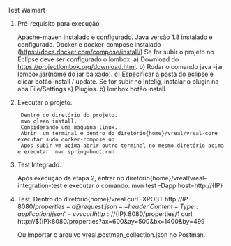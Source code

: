 Test Walmart

1) Pré-requisito para execução

   	Apache-maven instalado e configurado.
   	Java versão 1.8 instalado e configurado.
   	Docker e docker-compose instalado (https://docs.docker.com/compose/install/)
   	Se for subir o projeto no Eclipse deve ser configurado o lombox.
   		a) Download do https://projectlombok.org/download.html.
   		b) Rodar o comando java -jar lombox.jar(nome do jar baixado).
   		c) Especificar a pasta do eclipse e clicar botão install / update.
   	Se for subir no Intelig, instalar o plugin na aba File/Settings 
   		a) Plugins.
   		b) lombox botão install.

2) Executar o projeto.

    	Dentro do diretório do projeto.
    	mvn clean install.
    	Considerando uma maquina linux.
    	Abrir  um terminal e dentro do diretório{home}/vreal/vreal-core executar sudo docker-compose up 
    	Apos subir vm acima abrir outro terminal no mesmo diretório acima e executar  mvn spring-boot:run

3) Test Integrado.

	Após execução da etapa 2, entrar no diretório{home}/vreal/vreal-integration-test e executar o comando: mvn test -Dapp.host=http://{IP}

4) Test.
    Dentro do diretório{home}/vreal
	curl -XPOST http://${IP}:8080/properties -d @request.json --header 'Content-Type:application/json' -vvv
	curl http://${IP}:8080/properties/1
	curl http://${IP}:8080/properties\?ax\=600\&ay\=500\&bx\=1400\&by\=499
	
	Ou importar o arquivo vreal.postman_collection.json no Postman.
